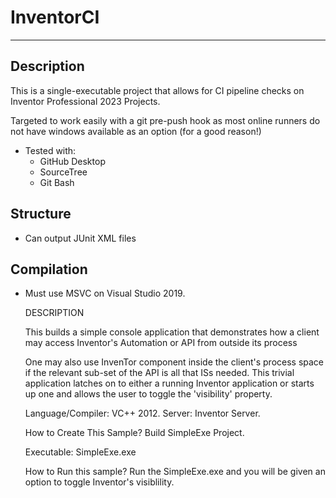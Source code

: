 # InventorCI
 -----
 
 ## Description
 This is a single-executable project that allows for CI pipeline checks on Inventor Professional 2023 Projects. 
 
 Targeted to work easily with a git pre-push hook as most online runners do not have windows available as an option (for a good reason!)
 - Tested with:
	- GitHub Desktop
	- SourceTree
	- Git Bash
 
 ## Structure
 - Can output JUnit XML files

## Compilation
- Must use MSVC on Visual Studio 2019.



  DESCRIPTION
	
	This builds a simple console application that demonstrates how a client may access
  Inventor's Automation or API from outside its process

  One may also use InvenTor component inside the client's process space if the relevant sub-set of the API
  is all that ISs needed. This trivial application latches on to either a running Inventor application or starts
  up one and allows the user to toggle the 'visibility' property.

  Language/Compiler: VC++ 2012.
	Server: Inventor Server.

  How to Create This Sample?
	Build SimpleExe Project.

  Executable: SimpleExe.exe

  How to Run this sample?
	Run the SimpleExe.exe and you will be given an option to toggle Inventor's visiblility.

	
